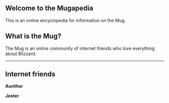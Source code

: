## Welcome to the Mugapedia

This is an online encyclopedia for information on the Mug.


## What is the Mug?

The Mug is an online community of internet friends who love everything about Blizzard.

***

## Internet friends

**Aunthor**

**Jester**
